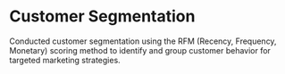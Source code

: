 # Customer Segmentation

Conducted customer segmentation using the RFM (Recency, Frequency, Monetary) scoring method to identify and group customer behavior for targeted marketing strategies.
